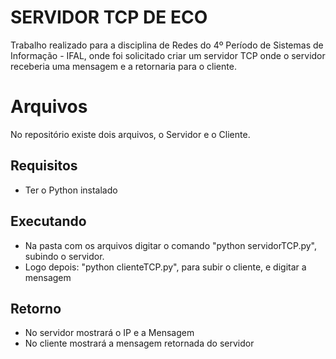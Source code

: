 # SERVIDOR TCP DE ECO

Trabalho realizado para a disciplina de Redes do 4º Período de Sistemas de Informação - IFAL, onde foi solicitado criar um servidor TCP onde o servidor receberia uma mensagem e a retornaria para o cliente.


# Arquivos

No repositório existe dois arquivos, o Servidor e o Cliente.

## Requisitos

 - Ter o Python instalado

## Executando

 - Na pasta com os arquivos digitar o comando "python servidorTCP.py", subindo o servidor.
 - Logo depois: "python clienteTCP.py", para subir o cliente, e digitar a mensagem

## Retorno

 - No servidor mostrará o IP e a Mensagem
 - No cliente mostrará a mensagem retornada do servidor
